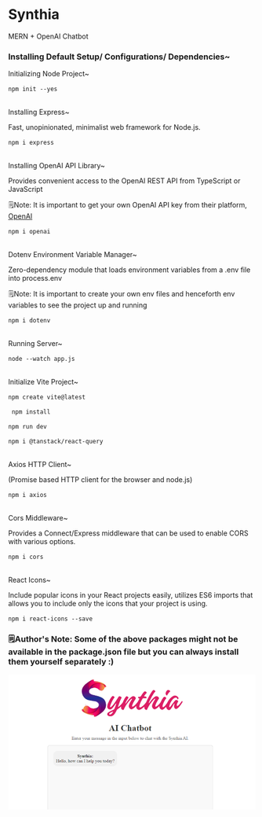 # Synthia
MERN + OpenAI Chatbot 


### Installing Default Setup/ Configurations/ Dependencies~

Initializing Node Project~
```
npm init --yes
```
<br>
Installing Express~

Fast, unopinionated, minimalist web framework for Node.js.
<br>

```
npm i express
```
<br>
Installing OpenAI API Library~

Provides convenient access to the OpenAI REST API from TypeScript or JavaScript

🗒️Note: It is important to get your own OpenAI API key from their platform, [OpenAI](https://openai.com/api/)
<br>

```
npm i openai
```
<br>
Dotenv Environment Variable Manager~

Zero-dependency module that loads environment variables from a .env file into process.env

🗒️Note: It is important to create your own env files and henceforth env variables to see the project up and running

```
npm i dotenv
```
<br>
Running Server~

```
node --watch app.js
```
<br>
Initialize Vite Project~

```
npm create vite@latest
```
```
 npm install
```
```
npm run dev
```
```
npm i @tanstack/react-query
```
<br>
Axios HTTP Client~

(Promise based HTTP client for the browser and node.js)

```
npm i axios
```
<br>
Cors Middleware~

Provides a Connect/Express middleware that can be used to enable CORS with various options.

```
npm i cors
```
<br>
React Icons~

Include popular icons in your React projects easily, utilizes ES6 imports that allows you to include only the icons that your project is using.

```
npm i react-icons --save
```

### 🗒️Author's Note: Some of the above packages might not be available in the package.json file but you can always install them yourself separately :)

<img src="https://github.com/I-Ishika-012/Synthia/blob/main/synthia-demo.png">
